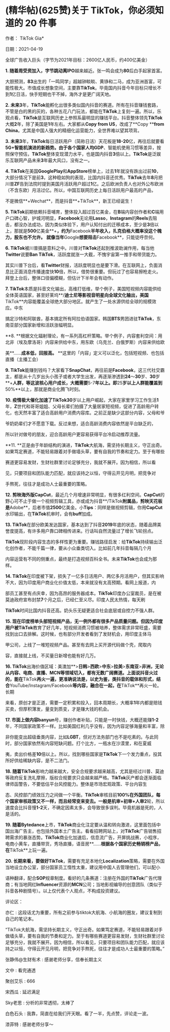 
# (精华帖)(625赞)关于 TikTok，你必须知道的 20 件事

作者： TikTok Gia*

日期：2021-04-19

全球广告收入巨头（字节为2021年目标：2600亿人民币，约400亿美金） 

 

**1. **随着周受资加入，字节跳动离**IPO**越来越近。张一鸣会成为**80**后白手起家首富。

大胆预测，**83**出生的「一鸣同学」超越钟睒睒、黄铮和二马，成为亚洲首富，可能性极大。市值成长想象空间，主要靠**TikTok**。毕竟国内抖音今年目标只增长不到**1**亿日活，快手短期也干不掉，海外才是更广阔天地。

**2. **未来**3**年，**TikTok**能孵化出很多类似国内抖音的赛道。所有在抖音赚钱套路，不管是白的黑的灰的，各种五花八门玩法，都能在**TikTok**上复刻一遍。所以，乐观点看，**TikTok**是互联网历史上参照系最明显的赚钱平台。抖音整体领先**TikTok**大概**2**年，除了美国是**1**年左右。大家都从**Copy from US**，改成了**Copy ****from China**。尤其是中国人强大的精细化运营能力，全世界难以望其项背。

**3. **未来**3**年，**TikTok**每日活跃用户（简称日活）天花板是**18-20**亿，再往后就要看**5G+**智能机演进的新趋势。由于各个国家人均**GDP**、智能机使用习惯等差异，按照保守预估，**TikTok**整体变现潜力水平，也是国内抖音**3**倍以上。**TikTok**是泛娱乐互联网产品未来**3**年最大风口，没有之一。

**4. TikTok**在美国**GooglePlay**和**AppStore**榜单上，过去**1**年就没有跌出过前**10**，大部分情况下是前**3**，这种稳如狗的表现，比国内抖音还优秀。**TikTok**去年**8**月把川普**ZF**告到法院时提到美国月活跃用户超过**1**亿。之后欧洲负责人也对外公布欧洲（不含东欧）月活过亿。所以，中国互联网历史上每日活跃用户最高的产品，

不是微信**+Wechat**，而是抖音**+TikTok**，新王已经诞生！

**5. TikTok**前期依赖抖音哺育，整体投入超过百亿美金，在**B**端内容创作者和**C**端用户口碑心智，护城河明显，**Facebook**无论用**Lasso**，**Instagram**的**Reels**去阻击，都没办法成功，因为类似体验下，用户认知付出的迁移成本，至少是**3**倍以上，那就是**500**亿美金**+**，约为**Facebook**半年收入，扎克伯格大概率没这个魄力，股东也不允许。** **就像当年**Google**想要阻击**Facebook**，只能徒呼奈何。

**6. TikTok**被川普搞是意料之中。川普对**TikTok**还起到推波助澜作用，每当他**Twitter**说要**Ban TikTok**，活跃度就涨一大截，不愧宇宙第一推手和带货能力。

其实川普下台后，看**Twitter**财报，活跃度明显也是要下滑。在互联网上，负面消息比正面消息传播速度快**10**倍，所以，借势很重要。但玩过了也容易擦枪走火。拜登上台后，整体口径偏模糊，但估计下半年会有动作。

**7. TikTok**本质是抖音文化输出，高维打低维，举个例子，美国短视频内容能供给全体英语国家，甚至好莱坞**/**迪士尼等影视音明星向全球文化输出，美国**TikTok**内容能覆盖全球绝大部分地区。就产生了一处水源供给全球的规模效应。中东

搞定沙特和阿联酋，基本搞定所有阿拉伯语国家。韩国**BTS**男团进驻**TikTok**，东南亚部分国家新增和活跃涨幅明显。

**8. **根据文化辐射理论，有一系列高杠杆策略。举个例子，内容套利空间：用北非（埃及摩洛哥）内容来供给中东，用东欧（乌克兰、白俄罗斯）内容来供给欧

美**……**成本低，回报高。** **这里的「内容」定义可以泛化，包括短视频、也包括直播（主播工会）

 

 

**9. TikTok**能赚到钱吗？大家看下**SnapChat**，再往前是**Facebook**，这三代社交霸主，都是从十几岁出头小孩子或者大学生出发，再逐渐渗透到**24**～**30**岁、**30**岁**+**人群，等这波核心用户成长，大概需要**5-7**年以上。即**25**岁以上人群能覆盖到**50%**以上，那就是商业化腾飞时刻。

**10. **疫情极大催化加速了**TikTok30**岁以上用户崛起，大家在家里学习工作生活**1**年，**Z**世代和哥哥姐姐、父母长辈们拍摄了大量居家短视频，促进了高龄用户转化，也天然丰富了适合高龄用户消费内容库。之前正是缺少这部分内容，父母和爷

爷奶奶辈们才不愿意下载。反过来想，适合高龄消费内容依然是平台缺乏的，

所以针对做号的朋友，迎合高龄用户更容易获得平台冷启动推荐流量。

**11. **正是由于年龄结构的演进，**TikTok**大航海，需坚持长期主义，守正出奇。如果笃定赛道，不能轻易跟着对手做墙头草，要有自我的节奏和定力。至于有哪些

赛道更容易发财，生财社群里讨论足够充分，我就不展开。因为相信，所以看

见，只要项目和团队能力匹配，就应该持之以恒，守得云开见月明，把竞争对

手熬死，往往才是成功人士最重要的策略。

**12. **剪映海外版**CapCut**，最近几个月增速非常明显，有很多红利空间。**CapCut**的野心可不止于做一个视频剪辑工具，亦或成为抖音**/TikTok**附属品，剪映天花板是**Adobe**，后者市值**2500**亿美金。小**Tips**：同样是做视频剪辑，你用**CapCut**水印输出，在**TikTok**机审时，会有**buff**加成。

**13. TikTok**在部分欧美发达国家，基本达到了抖音**2019**年底的状态，随着品牌美誉度提高，有许多用户靠口碑相传进来。行话叫自然流量过了增长飞轮拐点。

**TikTok**现阶段内容生态的多样性更为重要。赚钱路径启发：给**TikTok**持续输出泛化创作者，不能千篇一律，要从小众垂类切入。比如前几年抖音每隔几个月

内容运营有不同的侧重点，最终是打造视频百科全书。未来**TikTok**也会成为那样。

**14. TikTok**在印度被下架，损失了一亿多日活用户、两亿多月活用户，但其实影响不大，因为印度用户商业化价值太低，本来就没有太高预期。看网上报道，内

部员工甚至有点庆幸，因为高昂的服务器成本。**TikTok**印度办公室裁员，是在被莫迪政府宣布封禁**7**个月之后，已经仁至义尽。印度人民太热情，每天刷

**TikTok**时间比国内抖音还高。奶头乐无疑更适合社会底层或自控力不强人群。

**15. **现在印度榜单头部短视频产品，无一例外都有很多产品质量问题。但因为印度用户被**TikTok**教育了好几年，短视频消费习惯被培养，整体需求非常旺盛，需要找到出口去排解。这时候，也有部分开发者看到了发财机会，用印度主体马

甲公司，上线了一堆短视频产品。甚至有去网上买开源代码做个壳，爬取内

容，直接就上线，不买量日新增也能有好几万。

**16. TikTok**出海价值区域：美澳加**>**日韩**>**西欧**>**中东**>**拉美**>**东南亚**>**非洲，无论从内容、电商、直播、**MCN**等领域切入，都有无数广阔赛道。上面说抖音火过的，能在**TikTok**再火一遍，更准确说法是，以史为鉴，类抖音的载体和形式，结合**YouTube/Instagram/Facebook**等内容，融合在一起，在**TikTok**再火一轮。长期 

 

来看，原创才是正道，需要一定积累和投入，回本周期长，大概率**1**年内都是赔钱买卖，但厚积薄发，量变到质变，才是赚大钱的机会。

**17. **市面上做内容**banyun**号，赚创作者补贴，只能是一时快钱，大概还能赚**1-2**年，不同国家政策不一样。比如美国红利几乎没有，因为内容足够海量和丰富，除

非你能变出超级垂类内容，比如**LGBT**，但对方法务部门也不是吃素的。与此同时，部分国家依然有内容短缺问题。打个比方，一瓶水在沙漠里，和在夏威

夷，卖出价格差**10**倍以上。所以，找到哪些国家是**TikTok**下一个发力重点，投其所好供给稀缺内容，是不二法门。

**18. **随着**TikTok**影响力越来越大，安全合规要求越来越高，尤其是经过川普、莫迪等政府反复洗礼摩擦，版权合规要求只会越来越严格。**TikTok**灰产都会逐渐面临律师函警告，不要低估平台风控能力。整体是市场宏观政策、平台内容生

态、风控部门绩效压力之间做一个平衡。**TikTok**审核目前**100%**在外国团队，每个国家审核政策又不一样，而且经常变来变去。一般是机审**+**初审**+**人审**2**轮，所以速度会比抖音慢**1-2**天，不确定因素太多，会导致很多误判。毕竟机器是死的，人是活的。

**19. **随着**Bytedance**上市，**TikTok**商业化注定要从温和转向激进，这里面包括中国出海广告主，也包括外国本土广告主。看看招聘网站上，对**TikTok**广告销售招聘需求的暴涨态势。**TikTok**商业化加速后，信息流广告，开屏挑战赛，小程序，电商小黄车，直播带货，秀场直播，语音房**……**根据各个国家历史畅销榜产品，在**TikTok**上玩一遍。

**20. **长期来看，要做好**TikTok**，需要有充足本地化**Localization**策略，需要在外国当地设立办公室，部分国家员工惰性太重，建议用中国人去管理他们，可以配小

语种翻译，配合**SOP**规章制度。看好的几条赛道：注册在外国的**TikTok**广告代理商；有当地网红**Influencer**资源的**MCN**公司；当地影视编导的创意团队（类似于抖音各种剧情号）。以上仅代表个人观点，不构成投资建议。

评论区：

亦仁 : 这段话尤为重要，所有之前参与tiktok大航海、小航海的圈友，建议复制到自己的笔记本。

“TikTok大航海，需坚持长期主义，守正出奇。如果笃定赛道，不能轻易跟着对手做墙头草，要有自我的节奏和定力。至于有哪些赛道更容易发财，生财社群里讨论足够充分，我就不展开。因为相信，所以看见，只要项目和团队能力匹配，就应该持之以恒，守得云开见月明，把竞争对手熬死，往往才是成功人士最重要的策略。”

张静伟@生财有术 : 感谢老师分享，信奉长期主义

文中 : 看完通透

 

 

聚创艾乐 : 666

宋西瓜 : 延迟满足

Sky老思 : 分析的非常透彻，太棒了

白色石头 : 我靠，简直在给我们开天眼。看了一半，先点赞，评论走一波。

漆菲特 : 感谢老师分享～
